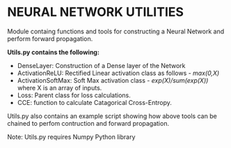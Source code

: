 # NEURAL NETWORK UTILITIES

Module containg functions and tools for constructing a Neural Network and perform forward propagation.

**Utils.py contains the following:**
- DenseLayer: Construction of a Dense layer of the Network
- ActivationReLU: Rectified Linear activation class as follows - _max(0,X)_
- ActivationSoftMax: Soft Max activation class - _exp(X)/sum(exp(X))_ where X is an array of inputs.
- Loss: Parent class for loss calculations.
- CCE: function to calculate Catagorical Cross-Entropy.

Utils.py also contains an  example script showing how above tools can be chained to perfom contruction and forward propagation.

Note: Utils.py requires Numpy Python library
